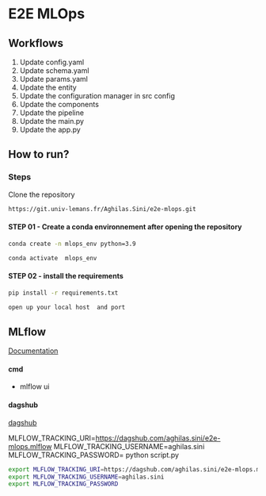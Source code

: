 # E2E MLOps


## Workflows

1. Update  config.yaml
2. Update schema.yaml
3. Update params.yaml
4. Update the entity
5. Update the configuration manager in src config
6. Update the components
7. Update the pipeline
8. Update the main.py
9. Update the app.py


## How to run?

### Steps

Clone the repository
```bash
https://git.univ-lemans.fr/Aghilas.Sini/e2e-mlops.git
```

#### STEP 01 - Create a conda environnement  after opening the repository


```bash
conda create -n mlops_env python=3.9
```

```bash
conda activate  mlops_env
```

#### STEP 02 - install the requirements

```bash
pip install -r requirements.txt
```


```bash 
open up your local host  and port
```

## MLflow
[Documentation](https://mlflow.org/docs/latest/index.html)



#### cmd
- mlflow ui

####  dagshub
[dagshub](https://dagshub.com)


MLFLOW_TRACKING_URI=https://dagshub.com/aghilas.sini/e2e-mlops.mlflow
MLFLOW_TRACKING_USERNAME=aghilas.sini
MLFLOW_TRACKING_PASSWORD=
python script.py

```bash
export MLFLOW_TRACKING_URI=https://dagshub.com/aghilas.sini/e2e-mlops.mlflow
export MLFLOW_TRACKING_USERNAME=aghilas.sini
export MLFLOW_TRACKING_PASSWORD
```



